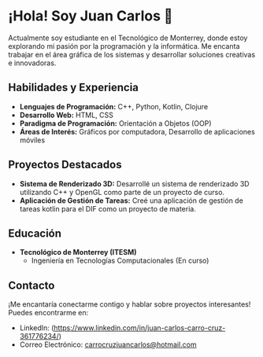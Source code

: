 
# ¡Hola! Soy Juan Carlos 👋

Actualmente soy estudiante en el Tecnológico de Monterrey, donde estoy explorando mi pasión por la programación y la informática. Me encanta trabajar en el área gráfica de los sistemas y desarrollar soluciones creativas e innovadoras.

## Habilidades y Experiencia

- **Lenguajes de Programación:** C++, Python, Kotlin, Clojure
- **Desarrollo Web:** HTML, CSS
- **Paradigma de Programación:** Orientación a Objetos (OOP)
- **Áreas de Interés:** Gráficos por computadora, Desarrollo de aplicaciones móviles

## Proyectos Destacados

- **Sistema de Renderizado 3D:** Desarrollé un sistema de renderizado 3D utilizando C++ y OpenGL como parte de un proyecto de curso.
- **Aplicación de Gestión de Tareas:** Creé una aplicación de gestión de tareas kotlin para el DIF como un proyecto de materia.

## Educación

- **Tecnológico de Monterrey (ITESM)**
  - Ingeniería en Tecnologías Computacionales (En curso)

## Contacto

¡Me encantaría conectarme contigo y hablar sobre proyectos interesantes! Puedes encontrarme en:

- LinkedIn: (https://www.linkedin.com/in/juan-carlos-carro-cruz-361776234/)
- Correo Electrónico: carrocruzjuancarlos@hotmail.com

<!--
**Juan-Carro/Juan-Carro** is a ✨ _special_ ✨ repository because its `README.md` (this file) appears on your GitHub profile.

Here are some ideas to get you started:

- 🔭 I’m currently working on ...
- 🌱 I’m currently learning ...
- 👯 I’m looking to collaborate on ...
- 🤔 I’m looking for help with ...
- 💬 Ask me about ...
- 📫 How to reach me: ...
- 😄 Pronouns: ...
- ⚡ Fun fact: ...
-->
